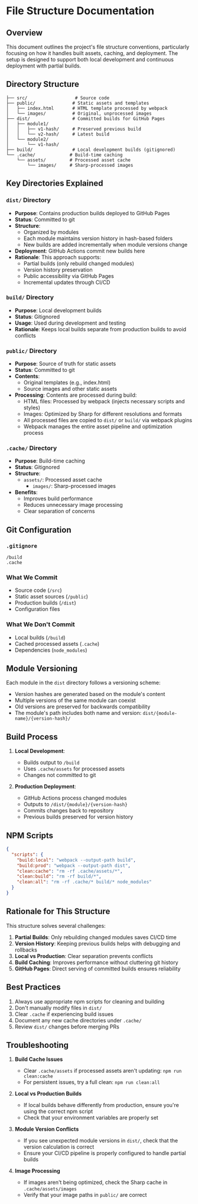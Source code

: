 # File Structure Documentation

## Overview
This document outlines the project's file structure conventions, particularly focusing on how it handles built assets, caching, and deployment. The setup is designed to support both local development and continuous deployment with partial builds.

## Directory Structure

```
├── src/                  # Source code
├── public/              # Static assets and templates
│   ├── index.html       # HTML template processed by webpack
│   └── images/          # Original, unprocessed images
├── dist/                # Committed builds for GitHub Pages
│   ├── module1/         
│   │   ├── v1-hash/     # Preserved previous build
│   │   └── v2-hash/     # Latest build
│   └── module2/
│       └── v1-hash/     
├── build/               # Local development builds (gitignored)
└── .cache/             # Build-time caching
    └── assets/         # Processed asset cache
        └── images/     # Sharp-processed images
```

## Key Directories Explained

### `dist/` Directory
- **Purpose**: Contains production builds deployed to GitHub Pages
- **Status**: Committed to git
- **Structure**: 
  - Organized by modules
  - Each module maintains version history in hash-based folders
  - New builds are added incrementally when module versions change
- **Deployment**: GitHub Actions commit new builds here
- **Rationale**: This approach supports:
  - Partial builds (only rebuild changed modules)
  - Version history preservation
  - Public accessibility via GitHub Pages
  - Incremental updates through CI/CD

### `build/` Directory
- **Purpose**: Local development builds
- **Status**: Gitignored
- **Usage**: Used during development and testing
- **Rationale**: Keeps local builds separate from production builds to avoid conflicts

### `public/` Directory
- **Purpose**: Source of truth for static assets
- **Status**: Committed to git
- **Contents**:
  - Original templates (e.g., index.html)
  - Source images and other static assets
- **Processing**: Contents are processed during build:
  - HTML files: Processed by webpack (injects necessary scripts and styles)
  - Images: Optimized by Sharp for different resolutions and formats
  - All processed files are copied to `dist/` or `build/` via webpack plugins
  - Webpack manages the entire asset pipeline and optimization process

### `.cache/` Directory
- **Purpose**: Build-time caching
- **Status**: Gitignored
- **Structure**:
  - `assets/`: Processed asset cache
    - `images/`: Sharp-processed images
- **Benefits**:
  - Improves build performance
  - Reduces unnecessary image processing
  - Clear separation of concerns

## Git Configuration

### `.gitignore`
```
/build
.cache
```

### What We Commit
- Source code (`/src`)
- Static asset sources (`/public`)
- Production builds (`/dist`)
- Configuration files

### What We Don't Commit
- Local builds (`/build`)
- Cached processed assets (`.cache`)
- Dependencies (`node_modules`)

## Module Versioning

Each module in the `dist` directory follows a versioning scheme:
- Version hashes are generated based on the module's content
- Multiple versions of the same module can coexist
- Old versions are preserved for backwards compatibility
- The module's path includes both name and version: `dist/{module-name}/{version-hash}/`

## Build Process

1. **Local Development**:
   - Builds output to `/build`
   - Uses `.cache/assets` for processed assets
   - Changes not committed to git

2. **Production Deployment**:
   - GitHub Actions process changed modules
   - Outputs to `/dist/{module}/{version-hash}`
   - Commits changes back to repository
   - Previous builds preserved for version history

## NPM Scripts

```json
{
  "scripts": {
    "build:local": "webpack --output-path build",
    "build:prod": "webpack --output-path dist",
    "clean:cache": "rm -rf .cache/assets/*",
    "clean:build": "rm -rf build/*",
    "clean:all": "rm -rf .cache/* build/* node_modules"
  }
}
```

## Rationale for This Structure

This structure solves several challenges:

1. **Partial Builds**: Only rebuilding changed modules saves CI/CD time
2. **Version History**: Keeping previous builds helps with debugging and rollbacks
3. **Local vs Production**: Clear separation prevents conflicts
4. **Build Caching**: Improves performance without cluttering git history
5. **GitHub Pages**: Direct serving of committed builds ensures reliability

## Best Practices

1. Always use appropriate npm scripts for cleaning and building
2. Don't manually modify files in `dist/`
3. Clear `.cache` if experiencing build issues
4. Document any new cache directories under `.cache/`
5. Review `dist/` changes before merging PRs

## Troubleshooting

1. **Build Cache Issues**
   - Clear `.cache/assets` if processed assets aren't updating: `npm run clean:cache`
   - For persistent issues, try a full clean: `npm run clean:all`

2. **Local vs Production Builds**
   - If local builds behave differently from production, ensure you're using the correct npm script
   - Check that your environment variables are properly set

3. **Module Version Conflicts**
   - If you see unexpected module versions in `dist/`, check that the version calculation is correct
   - Ensure your CI/CD pipeline is properly configured to handle partial builds

4. **Image Processing**
   - If images aren't being optimized, check the Sharp cache in `.cache/assets/images`
   - Verify that your image paths in `public/` are correct